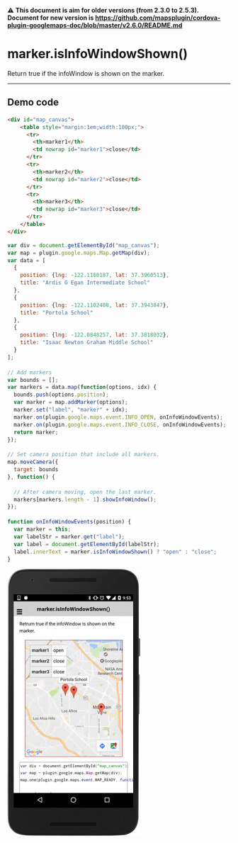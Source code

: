:warning: **This document is aim for older versions (from 2.3.0 to 2.5.3).
Document for new version is https://github.com/mapsplugin/cordova-plugin-googlemaps-doc/blob/master/v2.6.0/README.md**

# marker.isInfoWindowShown()

Return true if the infoWindow is shown on the marker.

-----------------------------------------------------------------------

## Demo code

```html
<div id="map_canvas">
    <table style="margin:1em;width:100px;">
      <tr>
        <th>marker1</th>
        <td nowrap id="marker1">close</td>
      </tr>
      <tr>
        <th>marker2</th>
        <td nowrap id="marker2">close</td>
      </tr>
      <tr>
        <th>marker3</th>
        <td nowrap id="marker3">close</td>
      </tr>
    </table>
</div>
```

```js
var div = document.getElementById("map_canvas");
var map = plugin.google.maps.Map.getMap(div);
var data = [
  {
    position: {lng: -122.1180187, lat: 37.3960513},
    title: "Ardis G Egan Intermediate School"
  },
  {
    position: {lng: -122.1102408, lat: 37.3943847},
    title: "Portola School"
  },
  {
    position: {lng: -122.0848257, lat: 37.3818032},
    title: "Isaac Newton Graham Middle School"
  }
];

// Add markers
var bounds = [];
var markers = data.map(function(options, idx) {
  bounds.push(options.position);
  var marker = map.addMarker(options);
  marker.set("label", "marker" + idx);
  marker.on(plugin.google.maps.event.INFO_OPEN, onInfoWindowEvents);
  marker.on(plugin.google.maps.event.INFO_CLOSE, onInfoWindowEvents);
  return marker;
});

// Set camera position that include all markers.
map.moveCamera({
  target: bounds
}, function() {

  // After camera moving, open the last marker.
  markers[markers.length - 1].showInfoWindow();
});

function onInfoWindowEvents(position) {
  var marker = this;
  var labelStr = marker.get("label");
  var label = document.getElementById(labelStr);
  label.innerText = marker.isInfoWindowShown() ? "open" : "close";
}
```

![](image.gif)
